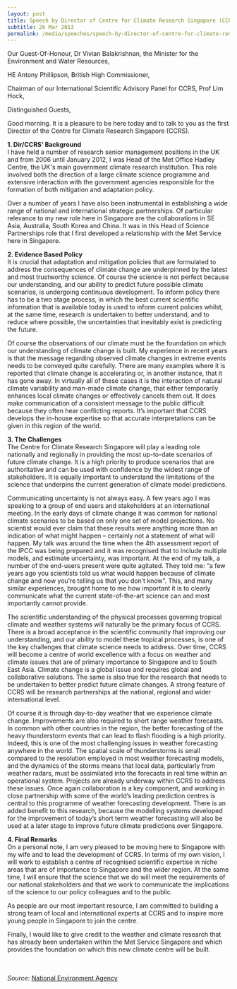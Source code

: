 ```yaml
---
layout: post
title: Speech by Director of Centre for Climate Research Singapore (CCRS) Dr Chris Gordon at the launch of CCRS
subtitle: 26 Mar 2013
permalink: /media/speeches/speech-by-director-of-centre-for-climate-research-singapore-(ccrs)-dr-chris-gordon-at-the-launch-of-ccrs
---
```


Our Guest-Of-Honour, Dr Vivian Balakrishnan, the Minister for the Environment and Water Resources,

HE Antony Phillipson, British High Commissioner,

Chairman of our International Scientific Advisory Panel for CCRS, Prof Lim Hock,

Distinguished Guests,

Good morning. It is a pleasure to be here today and to talk to you as the first Director of the Centre for Climate Research Singapore (CCRS).

**1. Dir/CCRS’ Background**  
I have held a number of research senior management positions in the UK and from 2006 until January 2012, I was Head of the Met Office Hadley Centre, the UK's main government climate research institution. This role involved both the direction of a large climate science programme and extensive interaction with the government agencies responsible for the formation of both mitigation and adaptation policy.

Over a number of years I have also been instrumental in establishing a wide range of national and international strategic partnerships. Of particular relevance to my new role here in Singapore are the collaborations in SE Asia, Australia, South Korea and China. It was in this Head of Science Partnerships role that I first developed a relationship with the Met Service here in Singapore.

**2. Evidence Based Policy**  
It is crucial that adaptation and mitigation policies that are formulated to address the consequences of climate change are underpinned by the latest and most trustworthy science. Of course the science is not perfect because our understanding, and our ability to predict future possible climate scenarios, is undergoing continuous development. To inform policy there has to be a two stage process, in which the best current scientific information that is available today is used to inform current policies whilst, at the same time, research is undertaken to better understand, and to reduce where possible, the uncertainties that inevitably exist is predicting the future.

Of course the observations of our climate must be the foundation on which our understanding of climate change is built. My experience in recent years is that the message regarding observed climate changes in extreme events needs to be conveyed quite carefully. There are many examples where it is reported that climate change is accelerating or, in another instance, that it has gone away. In virtually all of these cases it is the interaction of natural climate variability and man-made climate change, that either temporarily enhances local climate changes or effectively cancels them out. It does make communication of a consistent message to the public difficult because they often hear conflicting reports. It’s important that CCRS develops the in-house expertise so that accurate interpretations can be given in this region of the world.

**3. The Challenges**  
The Centre for Climate Research Singapore will play a leading role nationally and regionally in providing the most up-to-date scenarios of future climate change. It is a high priority to produce scenarios that are authoritative and can be used with confidence by the widest range of stakeholders. It is equally important to understand the limitations of the science that underpins the current generation of climate model predictions.

Communicating uncertainty is not always easy. A few years ago I was speaking to a group of end users and stakeholders at an international meeting. In the early days of climate change it was common for national climate scenarios to be based on only one set of model projections. No scientist would ever claim that these results were anything more than an indication of what might happen – certainly not a statement of what will happen. My talk was around the time when the 4th assessment report of the IPCC was being prepared and it was recognised that to include multiple models, and estimate uncertainty, was important. At the end of my talk, a number of the end-users present were quite agitated. They told me: “a few years ago you scientists told us what would happen because of climate change and now you’re telling us that you don’t know”. This, and many similar experiences, brought home to me how important it is to clearly communicate what the current state-of-the-art science can and most importantly cannot provide.

The scientific understanding of the physical processes governing tropical climate and weather systems will naturally be the primary focus of CCRS. There is a broad acceptance in the scientific community that improving our understanding, and our ability to model these tropical processes, is one of the key challenges that climate science needs to address. Over time, CCRS will become a centre of world excellence with a focus on weather and climate issues that are of primary importance to Singapore and to South East Asia. Climate change is a global issue and requires global and collaborative solutions. The same is also true for the research that needs to be undertaken to better predict future climate changes. A strong feature of CCRS will be research partnerships at the national, regional and wider international level.

Of course it is through day-to-day weather that we experience climate change. Improvements are also required to short range weather forecasts. In common with other countries in the region, the better forecasting of the heavy thunderstorm events that can lead to flash flooding is a high priority. Indeed, this is one of the most challenging issues in weather forecasting anywhere in the world. The spatial scale of thunderstorms is small compared to the resolution employed in most weather forecasting models, and the dynamics of the storms means that local data, particularly from weather radars, must be assimilated into the forecasts in real time within an operational system. Projects are already underway within CCRS to address these issues. Once again collaboration is a key component, and working in close partnership with some of the world’s leading prediction centres is central to this programme of weather forecasting development. There is an added benefit to this research, because the modelling systems developed for the improvement of today’s short term weather forecasting will also be used at a later stage to improve future climate predictions over Singapore.

**4. Final Remarks**  
On a personal note, I am very pleased to be moving here to Singapore with my wife and to lead the development of CCRS. In terms of my own vision, I will work to establish a centre of recognised scientific expertise in niche areas that are of importance to Singapore and the wider region. At the same time, I will ensure that the science that we do will meet the requirements of our national stakeholders and that we work to communicate the implications of the science to our policy colleagues and to the public.

As people are our most important resource, I am committed to building a strong team of local and international experts at CCRS and to inspire more young people in Singapore to join the centre.

Finally, I would like to give credit to the weather and climate research that has already been undertaken within the Met Service Singapore and which provides the foundation on which this new climate centre will be built.
<br><br><br>



*Source*: [<a href="https://www.nea.gov.sg/" target="_blank">National Environment Agency</a>](https://www.nea.gov.sg/)
